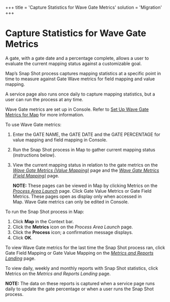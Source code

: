 +++
title = 'Capture Statistics for Wave Gate Metrics'
solution = 'Migration'
+++

# Capture Statistics for Wave Gate Metrics

A gate, with a gate date and a percentage complete, allows a user to
evaluate the current mapping status against a customizable goal.

Map’s Snap Shot process captures mapping statistics at a specific point
in time to measure against Gate Wave metrics for field mapping and value
mapping.

A service page also runs once daily to capture mapping statistics, but a
user can run the process at any time.

Wave Gate metrics are set up in Console. Refer to [Set Up Wave Gate
Metrics for
Map](../../Console/Use_Cases/Evaluate_Mapping_with_Wave_Gate_Metrics)
for more information.

To use Wave Gate metrics:

1.  Enter the GATE NAME, the GATE DATE and the GATE PERCENTAGE for value
    mapping and field mapping in Console.

2.  Run the Snap Shot process in Map to gather current mapping status
    (instructions below).

3.  View the current mapping status in relation to the gate metrics on
    the *[Wave Gate Metrics (Value
    Mapping)](../Page_Desc/Wave_Gate_Metrics_Value_Mapping_H)* page
    and the *[Wave Gate Metrics (Field
    Mapping)](../Page_Desc/Wave_Proc_Area_Gate_Metrics_Field_Mapping)*
    page.
    
    **NOTE:** These pages can be viewed in Map by clicking Metrics on
    the *[Process Area
    Launch](../Page_Desc/Process_Area_Launch_map)* page. Click Gate
    Value Metrics or Gate Field Metrics. These pages open as display
    only when accessed in Map. Wave Gate metrics can only be edited in
    Console.

To run the Snap Shot process in Map:

1.  Click **Map** in the Context bar.
2.  Click the **Metrics** icon on the *Process Area Launch* page.
3.  Click the **Process** icon; a confirmation message displays.
4.  Click **OK**.

To view Wave Gate metrics for the last time the Snap Shot process ran,
click Gate Field Mapping or Gate Value Mapping on the *[Metrics and
Reports Landing](../Page_Desc/Metrics_and_Reports_Landing)* page.

To view daily, weekly and monthly reports with Snap Shot statistics,
click Metrics on the *Metrics and Reports Landing* page.

**NOTE:** The data on these reports is captured when a service page runs
daily to update the gate percentage or when a user runs the Snap Shot
process.
